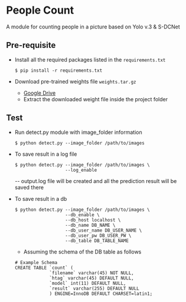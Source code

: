 # People Count
A module for counting people in a picture based on Yolo v.3 & S-DCNet

## Pre-requisite
- Install all the required packages listed in the `requirements.txt`
   ```
   $ pip install -r requirements.txt
   ```

- Download pre-trained weights file `weights.tar.gz`
   - [Google Drive](https://drive.google.com/open?id=1jU62jf8SbtsL73g0bvNt3vmwAVhzfv64)
   - Extract the downloaded weight file inside the project folder

## Test
- Run detect.py module with image_folder information
   ```
   $ python detect.py --image_folder /path/to/images
   ```

- To save result in a log file
   ```
   $ python detect.py --image_folder /path/to/images \
                      --log_enable 
   ```
   -- output.log file will be created and all the prediction result will be saved there

- To save result in a db
   ```
   $ python detect.py --image_folder /path/to/images \
                      --db_enable \
                      --db_host localhost \
                      --db_name DB_NAME \
                      --db_user_name DB_USER_NAME \
                      --db_user_pw DB_USER_PW \
                      --db_table DB_TABLE_NAME
   ```
   - Assuming the schema of the DB table as follows
   ```
   # Example Schema
   CREATE TABLE `count` (
                `filename` varchar(45) NOT NULL,
                `htag` varchar(45) DEFAULT NULL,
                `model` int(11) DEFAULT NULL,
                `result` varchar(255) DEFAULT NULL
                ) ENGINE=InnoDB DEFAULT CHARSET=latin1;

   ```
